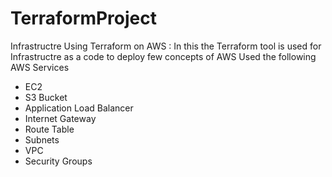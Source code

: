 # TerraformProject
Infrastructre Using Terraform on AWS :
In this the Terraform tool is used for Infrastructre as a code to deploy few concepts of AWS
Used the following AWS Services
- EC2
- S3 Bucket
- Application Load Balancer
- Internet Gateway
- Route Table
- Subnets
- VPC
- Security Groups

